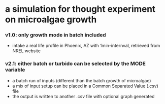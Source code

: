 # a simulation for thought experiment on microalgae growth
### v1.0: only growth mode in batch included
- intake a real life profile in Phoenix, AZ with 1min-internval, retrieved from NREL website

### v2.1: either batch or turbido can be selected by the MODE variable
- a batch run of inputs (different than the batch growth of microalgae)
- a mix of input setup can be placed in a Common Separated Value (.csv) file 
- the output is written to another .csv file with optional graph generated

### 
